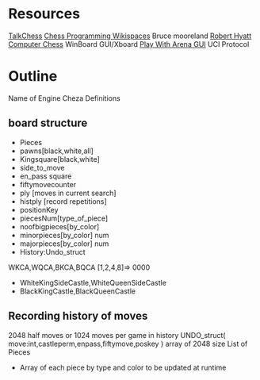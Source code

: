 # Resources
[TalkChess]( talkchess.com )
[Chess Programming Wikispaces]( chessprogramming.wikispaces.com )
Bruce mooreland
[Robert Hyatt](www.cis.uab.edu/hyatt )
[Computer Chess](www.computerchess.org.uk/ccrl/4040/ )
WinBoard GUI/Xboard
[Play With Arena GUI](playwitharena.com)
UCI Protocol

# Outline
Name of Engine Cheza
Definitions
## board structure
- Pieces
- pawns[black,white,all]
- Kingsquare[black,white]
- side_to_move
- en_pass square
- fiftymovecounter
- ply [moves in current search]
- histply [record repetitions]
- positionKey
- piecesNum[type_of_piece]
- noofbigpieces[by_color]
- minorpieces[by_color] num
- majorpieces[by_color] num
- History:Undo_struct

WKCA,WQCA,BKCA,BQCA [1,2,4,8]=> 0000
+ WhiteKingSideCastle,WhiteQueenSideCastle
+ BlackKingCastle,BlackQueenCastle
## Recording history of moves
2048 half moves or 1024 moves per game in history
UNDO_struct( move:int,castleperm,enpass,fiftymove,poskey ) array of 2048 size
List of Pieces
- Array of each piece by type and color to be updated at runtime

